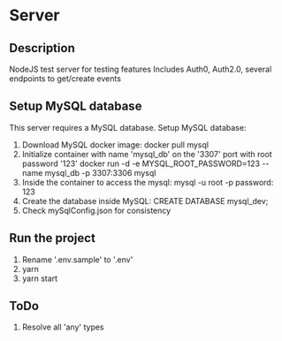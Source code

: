 # Server
## Description
NodeJS test server for testing features
Includes Auth0, Auth2.0, several endpoints to get/create events

## Setup MySQL database
This server requires a MySQL database. 
Setup MySQL database:
1. Download MySQL docker image: 
docker pull mysql
2. Initialize container with name 'mysql_db' on the '3307' port with root password '123' 
docker run -d -e MYSQL_ROOT_PASSWORD=123 --name mysql_db -p 3307:3306 mysql
3. Inside the container to access the mysql:
mysql -u root -p
password: 123
4. Create the database inside MySQL:
CREATE DATABASE mysql_dev;
5. Check mySqlConfig.json for consistency

## Run the project
1. Rename '.env.sample' to '.env'
2. yarn
3. yarn start

## ToDo
1. Resolve all 'any' types